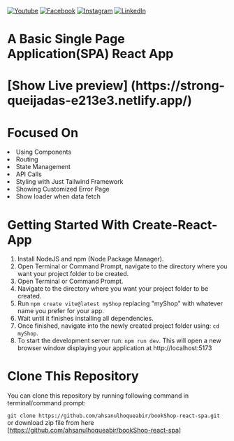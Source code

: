 [![Youtube][youtube-shield]][youtube-url]
[![Facebook][facebook-shield]][facebook-url]
[![Instagram][instagram-shield]][instagram-url]
[![LinkedIn][linkedin-shield]][linkedin-url]

# A Basic Single Page Application(SPA) React App

<h1> [Show Live preview] (https://strong-queijadas-e213e3.netlify.app/)
</h1>


# Focused On
<li> Using Components
<li> Routing
<li> State Management
<li> API Calls
<li> Styling with Just Tailwind Framework
<li> Showing Customized Error Page
<li> Show loader when data fetch


# Getting Started With Create-React-App
1. Install NodeJS and npm (Node Package Manager).
2. Open Terminal or Command Prompt, navigate to the directory where you want your project folder to be created.
2. Open Terminal or Command Prompt.
3. Navigate to the directory where you want your project folder to be created.
4. Run `npm create vite@latest myShop` replacing "myShop" with whatever name you prefer for your app.
5. Wait until it finishes installing all dependencies.
6. Once finished, navigate into the newly created project folder using: `cd myShop`.
7. To start the development server run: `npm run dev`. This will open a new browser window displaying your application at http://localhost:5173

# Clone This Repository
You can clone this repository by running following command in terminal/command prompt:

``` git clone https://github.com/ahsanulhoqueabir/bookShop-react-spa.git ``` <br>
or download zip file from here [https://github.com/ahsanulhoqueabir/bookShop-react-spa]




[youtube-shield]: https://img.shields.io/badge/-Youtube-black.svg?style=flat-square&logo=youtube&color=555&logoColor=white
[youtube-url]: https://youtube.com/@AhsanulAbir
[facebook-shield]: https://img.shields.io/badge/-Facebook-black.svg?style=flat-square&logo=facebook&color=555&logoColor=white
[facebook-url]: https://facebook.com/mdahsanulhoqueabir
[instagram-shield]: https://img.shields.io/badge/-Instagram-black.svg?style=flat-square&logo=instagram&color=555&logoColor=white
[instagram-url]: https://instagram.com/Ahsanul.H.abir
[linkedin-shield]: https://img.shields.io/badge/-LinkedIn-black.svg?style=flat-square&logo=linkedin&colorB=555
[linkedin-url]: https://linkedin.com/company/AhsanulHoqueAbir